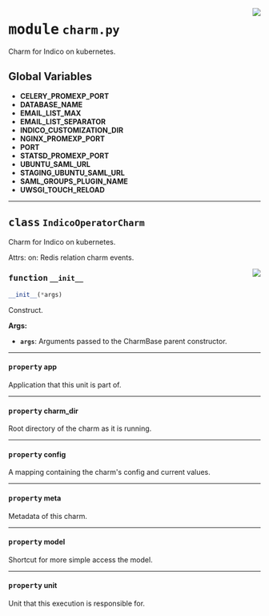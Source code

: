 <!-- markdownlint-disable -->

<a href="../src/charm.py#L0"><img align="right" style="float:right;" src="https://img.shields.io/badge/-source-cccccc?style=flat-square"></a>

# <kbd>module</kbd> `charm.py`
Charm for Indico on kubernetes. 

**Global Variables**
---------------
- **CELERY_PROMEXP_PORT**
- **DATABASE_NAME**
- **EMAIL_LIST_MAX**
- **EMAIL_LIST_SEPARATOR**
- **INDICO_CUSTOMIZATION_DIR**
- **NGINX_PROMEXP_PORT**
- **PORT**
- **STATSD_PROMEXP_PORT**
- **UBUNTU_SAML_URL**
- **STAGING_UBUNTU_SAML_URL**
- **SAML_GROUPS_PLUGIN_NAME**
- **UWSGI_TOUCH_RELOAD**


---

## <kbd>class</kbd> `IndicoOperatorCharm`
Charm for Indico on kubernetes. 

Attrs:  on: Redis relation charm events. 

<a href="../src/charm.py#L57"><img align="right" style="float:right;" src="https://img.shields.io/badge/-source-cccccc?style=flat-square"></a>

### <kbd>function</kbd> `__init__`

```python
__init__(*args)
```

Construct. 



**Args:**
 
 - <b>`args`</b>:  Arguments passed to the CharmBase parent constructor. 


---

#### <kbd>property</kbd> app

Application that this unit is part of. 

---

#### <kbd>property</kbd> charm_dir

Root directory of the charm as it is running. 

---

#### <kbd>property</kbd> config

A mapping containing the charm's config and current values. 

---

#### <kbd>property</kbd> meta

Metadata of this charm. 

---

#### <kbd>property</kbd> model

Shortcut for more simple access the model. 

---

#### <kbd>property</kbd> unit

Unit that this execution is responsible for. 




